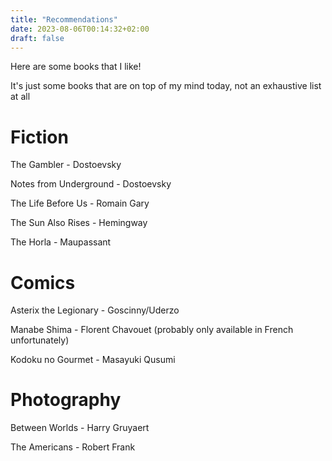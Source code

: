 ```yaml
---
title: "Recommendations"
date: 2023-08-06T00:14:32+02:00
draft: false
---
```


Here are some books that I like!

It's just some books that are on top of my mind today, not an exhaustive list at all

# Fiction

The Gambler - Dostoevsky

Notes from Underground - Dostoevsky

The Life Before Us - Romain Gary

The Sun Also Rises - Hemingway

The Horla - Maupassant

# Comics
Asterix the Legionary - Goscinny/Uderzo

Manabe Shima - Florent Chavouet (probably only available in French unfortunately)

Kodoku no Gourmet - Masayuki Qusumi

# Photography

Between Worlds - Harry Gruyaert

The Americans - Robert Frank
